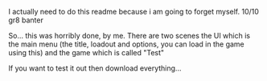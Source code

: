 I actually need to do this readme because i am going to forget myself. 10/10 gr8 banter 

So... this was horribly done, by me.
There are two scenes the UI which is the main menu (the title, loadout and options, you can load in the game using this) and the game which is called "Test"

If you want to test it out then download everything...
